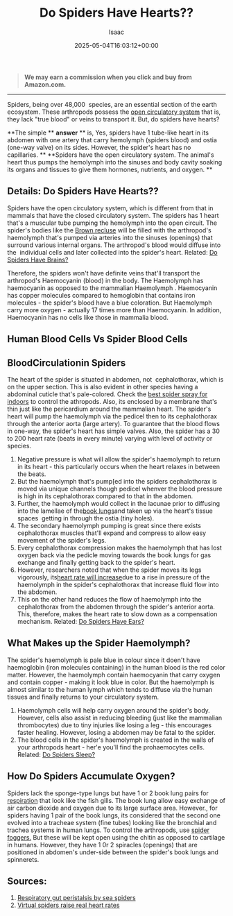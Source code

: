 ﻿---
author: Isaac
layout: post
title: Do Spiders Have Hearts??
date: '2025-05-04T16:03:12+00:00'
categories:
- Guide
- Spiders
tags: []
slug: /do-spiders-have-hearts/
lastmod: 2025-05-07T12:21:26+03:00
---
> **We may earn a commission when you click and buy from Amazon.com.**
>

---
Spiders, being over 48,000  species, are an essential section of the earth ecosystem. These arthropods possess the
[open circulatory system](https://link.springer.com/chapter/10.1007/978-3-642-33989-9_2)
that is, they lack "true blood" or veins to transport it. But, do spiders have hearts?

**The simple **
**answer**
** is, Yes, spiders have 1 tube-like heart in its abdomen with one artery that carry hemolymph (spiders blood) and ostia (one-way valve) on its sides. However, the spider's heart has no capillaries. **
**Spiders have the open circulatory system. The animal's heart thus pumps the hemolymph into the sinuses and body cavity soaking its organs and tissues to give them hormones, nutrients, and oxygen. **
## Details: Do Spiders Have Hearts??
Spiders have the open circulatory system, which is different from that in mammals that have the closed circulatory system. The spiders has 1 heart that's a muscular tube pumping the hemolymph into the open circuit.
The spider's bodies like the
[Brown recluse](https://books.google.com/books?hl=en&lr=&id=OCypCwAAQBAJ&oi=fnd&pg=PA412&dq=Spiders+Have+Hearts&ots=kd5ld9canM&sig=BTTnLEI9RYd9m76MSBHlSGRYGIo)
will be filled with the arthropod's haemolymph that's pumped via arteries into the sinuses (openings) that surround various internal organs. The arthropod's blood would diffuse into the  individual cells and later collected into the spider's heart.
Related:
[Do Spiders Have Brains?](https://pestpolicy.com/do-spiders-have-brains/)

Therefore, the spiders won't have definite veins that'll transport the arthropod's Haemocyanin (blood) in the body. The Haemolymph has haemocyanin as opposed to the mammalian Haemolymph .
Haemocyanin has copper molecules compared to hemoglobin that contains iron molecules - the spider's blood have a blue coloration.
But Haemolymph carry more oxygen - actually 17 times more than Haemocyanin. In addition, Haemocyanin has no cells like those in mammalia blood.
## Human Blood Cells Vs Spider Blood Cells

## BloodCirculationin Spiders
The heart of the spider is situated in abdomen, not  cephalothorax, which is on the upper section. This is also evident in other species having a abdominal cuticle that's pale-colored. Check the
[best spider spray for indoors](https://pestpolicy.com/best-spider-spray-for-indoors/)
to control the athropods.
Also, its enclosed by a membrane that's thin just like the pericardium around the mammalian heart. The spider's heart will pump the haemolymph via the pedicel then to its cephalothorax through the anterior aorta (large artery).
To guarantee that the blood flows in one-way, the spider's heart has simple valves. Also, the spider has a 30 to 200 heart rate (beats in every minute) varying with level of activity or species.
1. Negative pressure is what will allow the spider's haemolymph to return in its heart - this particularly occurs when the heart relaxes in between the beats.
2. But the haemolymph that's pump[ed into the spiders cephalothorax is moved via unique channels though pedicel whenver the blood pressure is high in its cephalothorax compared to that in the abdomen.
3. Further, the haemolymph would collect in the lacunae prior to diffusing into the lamellae of the[book lungs](https://pestpolicy.com/do-spiders-have-lungs/)and taken up via the heart's tissue spaces  getting in through the ostia (tiny holes).
4. The secondary haemolymph pumping is great since there exists cephalothorax muscles that'll expand and compress to allow easy movement of the spider's legs.
5. Every cephalothorax compression makes the haemolymph that has lost oxygen back via the pedicle moving towards the book lungs for gas exchange and finally getting back to the spider's heart.
6. However, researchers noted that when the spider moves its legs vigorously, its[heart rate will increase](http://www.diva-portal.org/smash/record.jsf?pid=diva2:871756)due to a rise in pressure of the haemolymph in the spider's cephalothorax that increase fluid flow into the abdomen.
7. This on the other hand reduces the flow of haemolymph into the cephalothorax from the abdomen through the spider's anterior aorta. This, therefore, makes the heart rate to slow down as a compensation mechanism.
Related:
[Do Spiders Have Ears?](https://pestpolicy.com/do-spiders-have-ears/)
## What Makes up the Spider Haemolymph?
The spider's haemolymph is pale blue in colour since it doen't have haemoglobin (iron molecules containing) in the human blood is the red color matter.
However, the haemolymph contain haemocyanin that carry oxygen and contain copper - making it look blue in color.
But the haemolymph is almost similar to the human lymph which tends to diffuse via the human tissues and finally returns to your circulatory system.
1. Haemolymph cells will help carry oxygen around the spider's body. However, cells also assist in reducing bleeding (just like the mammalian thrombocytes) due to tiny injuries like losing a leg - this encourages faster healing. However, losing a abdomen may be fatal to the spider.
2. The blood cells in the spider's haemolymph is created in the walls of your arthropods heart - her'e you'll find the prohaemocytes cells.
Related:
[Do Spiders Sleep?](https://pestpolicy.com/do-spiders-sleep/)
## How Do Spiders Accumulate Oxygen?
Spiders lack the sponge-type lungs but have 1 or 2 book lung pairs for
[respiration](https://link.springer.com/article/10.1007/s00360-016-0962-8)
that look like the fish gills. The book lung allow easy exchange of air carbon dioxide and oxygen due to its large surface area.
However., for spiders having 1 pair of the book lungs, its considered that the second one evolved into a tracheae system (fine tubes) looking like the bronchial and trachea systems in human lungs. To control the arthropods, use
[spider foggers.](https://pestpolicy.com/best-fogger-for-spiders/)
But these will be kept open using the chitin as opposed to cartilage in humans. However, they have 1 0r 2 spiracles (openings) that are positioned in abdomen's under-side between the spider's book lungs and spinnerets.
## Sources:
1. [Respiratory gut peristalsis by sea spiders](https://www.sciencedirect.com/science/article/pii/S0960982217306280)
2. [Virtual spiders raise real heart rates](http://www.diva-portal.org/smash/record.jsf?pid=diva2:871756)
